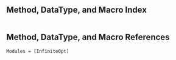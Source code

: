 ## Method, DataType, and Macro Index
```@index
```

## Method, DataType, and Macro References
```@autodocs
Modules = [InfiniteOpt]
```
